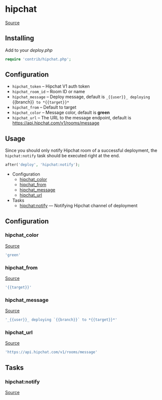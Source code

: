 <!-- DO NOT EDIT THIS FILE! -->
<!-- Instead edit contrib/hipchat.php -->
<!-- Then run bin/docgen -->

# hipchat

[Source](/contrib/hipchat.php)


## Installing

Add to your _deploy.php_

```php
require 'contrib/hipchat.php';
```

## Configuration

- `hipchat_token` – Hipchat V1 auth token
- `hipchat_room_id` – Room ID or name
- `hipchat_message` –  Deploy message, default is `_{{user}}_ deploying `{{branch}}` to *{{target}}*`
- `hipchat_from` – Default to target
- `hipchat_color` – Message color, default is **green**
- `hipchat_url` –  The URL to the message endpoint, default is https://api.hipchat.com/v1/rooms/message

## Usage

Since you should only notify Hipchat room of a successful deployment, the `hipchat:notify` task should be executed right at the end.

```php
after('deploy', 'hipchat:notify');
```



* Configuration
  * [hipchat_color](#hipchat_color)
  * [hipchat_from](#hipchat_from)
  * [hipchat_message](#hipchat_message)
  * [hipchat_url](#hipchat_url)
* Tasks
  * [hipchat:notify](#hipchatnotify) — Notifying Hipchat channel of deployment

## Configuration
### hipchat_color
[Source](https://github.com/deployphp/deployer/search?q=%22hipchat_color%22+in%3Afile+language%3Aphp+path%3Acontrib+filename%3Ahipchat.php)



```php title="Default value"
'green'
```


### hipchat_from
[Source](https://github.com/deployphp/deployer/search?q=%22hipchat_from%22+in%3Afile+language%3Aphp+path%3Acontrib+filename%3Ahipchat.php)



```php title="Default value"
'{{target}}'
```


### hipchat_message
[Source](https://github.com/deployphp/deployer/search?q=%22hipchat_message%22+in%3Afile+language%3Aphp+path%3Acontrib+filename%3Ahipchat.php)



```php title="Default value"
'_{{user}}_ deploying `{{branch}}` to *{{target}}*'
```


### hipchat_url
[Source](https://github.com/deployphp/deployer/search?q=%22hipchat_url%22+in%3Afile+language%3Aphp+path%3Acontrib+filename%3Ahipchat.php)



```php title="Default value"
'https://api.hipchat.com/v1/rooms/message'
```



## Tasks
### hipchat:notify
[Source](https://github.com/deployphp/deployer/search?q=%22hipchat%3Anotify%22+in%3Afile+language%3Aphp+path%3Acontrib+filename%3Ahipchat.php)





